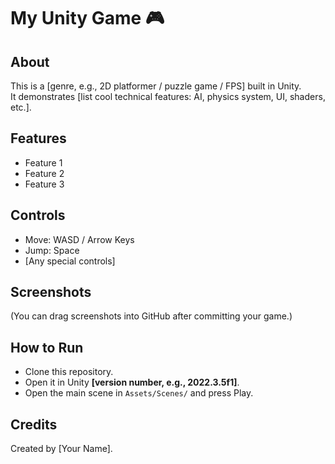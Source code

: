 # My Unity Game 🎮

## About
This is a [genre, e.g., 2D platformer / puzzle game / FPS] built in Unity.  
It demonstrates [list cool technical features: AI, physics system, UI, shaders, etc.].

## Features
- Feature 1
- Feature 2
- Feature 3

## Controls
- Move: WASD / Arrow Keys
- Jump: Space
- [Any special controls]

## Screenshots
(You can drag screenshots into GitHub after committing your game.)

## How to Run
- Clone this repository.
- Open it in Unity **[version number, e.g., 2022.3.5f1]**.
- Open the main scene in `Assets/Scenes/` and press Play.

## Credits
Created by [Your Name].
